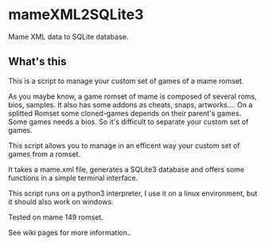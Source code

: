 # mameXML2SQLite3
Mame XML data to SQLite database.

## What's this
This is a script to manage your custom set of games of a mame romset.  

As you maybe know, a game romset of mame is composed of several roms, bios, samples. It also has some addons as cheats, snaps, artworks.... On a splitted Romset some cloned-games depends on their parent's games. Some games needs a bios. So it's difficult to separate your custom set of games.  

This script allows you to manage in an efficent way your custom set of games from a romset.  

It takes a mame.xml file, generates a SQLite3 database and offers some functions in a simple terminal interface.  

This script runs on a python3 interpreter, I use it on a linux environment, but it should also work on windows.  

Tested on mame 149 romset.  

See wiki pages for more information..
